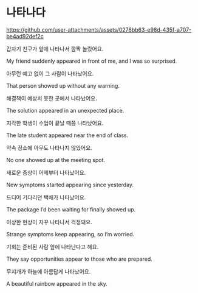 # 나타나다


https://github.com/user-attachments/assets/0276bb63-e98d-435f-a707-be4ad92def2c


갑자기 친구가 앞에 나타나서 깜짝 놀랐어요.

My friend suddenly appeared in front of me, and I was so surprised.

아무런 예고 없이 그 사람이 나타났어요.

That person showed up without any warning.

해결책이 예상치 못한 곳에서 나타났어요.

The solution appeared in an unexpected place.

지각한 학생이 수업이 끝날 때쯤 나타났어요.

The late student appeared near the end of class.

약속 장소에 아무도 나타나지 않았어요.

No one showed up at the meeting spot.

새로운 증상이 어제부터 나타났어요.

New symptoms started appearing since yesterday.

드디어 기다리던 택배가 나타났어요.

The package I’d been waiting for finally showed up.

이상한 현상이 자꾸 나타나서 걱정돼요.

Strange symptoms keep appearing, so I’m worried.

기회는 준비된 사람 앞에 나타난다고 해요.

They say opportunities appear to those who are prepared.

무지개가 하늘에 아름답게 나타났어요.

A beautiful rainbow appeared in the sky.
